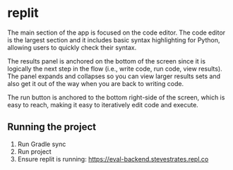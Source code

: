 # replit

The main section of the app is focused on the code editor. The code editor is the largest section and
it includes basic syntax highlighting for Python, allowing users to quickly check their syntax.

The results panel is anchored on the bottom of the screen since it is logically the next step in the
flow (i.e., write code, run code, view results). The panel expands and collapses so you can view
larger results sets and also get it out of the way when you are back to writing code.

The run button is anchored to the bottom right-side of the screen, which is easy to reach,
making it easy to iteratively edit code and execute.


## Running the project
1. Run Gradle sync
2. Run project
3. Ensure replit is running: https://eval-backend.stevestrates.repl.co
